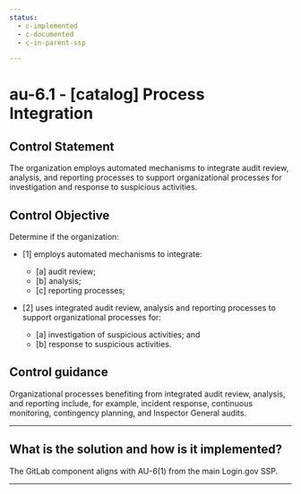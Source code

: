 ```yaml
---
status:
  - c-implemented
  - c-documented
  - c-in-parent-ssp

---
```


# au-6.1 - \[catalog\] Process Integration

## Control Statement

The organization employs automated mechanisms to integrate audit review, analysis, and reporting processes to support organizational processes for investigation and response to suspicious activities.

## Control Objective

Determine if the organization:

- \[1\] employs automated mechanisms to integrate:

  - \[a\] audit review;
  - \[b\] analysis;
  - \[c\] reporting processes;

- \[2\] uses integrated audit review, analysis and reporting processes to support organizational processes for:

  - \[a\] investigation of suspicious activities; and
  - \[b\] response to suspicious activities.

## Control guidance

Organizational processes benefiting from integrated audit review, analysis, and reporting include, for example, incident response, continuous monitoring, contingency planning, and Inspector General audits.

______________________________________________________________________

## What is the solution and how is it implemented?

The GitLab component aligns with AU-6(1) from the main Login.gov SSP.

______________________________________________________________________
